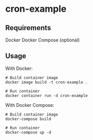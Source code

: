 # cron-example

## Requirements

Docker
Docker Compose (optional)

## Usage

With Docker:

```
# Build container image
docker image build -t cron-example .

# Run container
docker container run -d cron-example
```

With Docker Compose:

```
# Build container image
docker-compose build

# Run container
docker-compose up -d
```